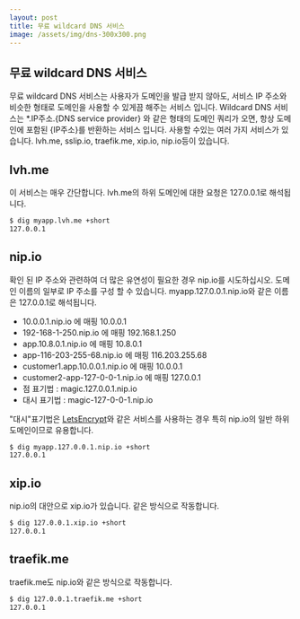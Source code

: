 ```yaml
---
layout: post
title: 무료 wildcard DNS 서비스
image: /assets/img/dns-300x300.png
---
```


## 무료 wildcard DNS 서비스
무료 wildcard DNS 서비스는 사용자가 도메인을 발급 받지 않아도,
서비스 IP 주소와 비슷한 형태로 도메인을 사용할 수 있게끔 해주는 서비스 입니다.
Wildcard DNS 서비스는 *.IP주소.{DNS service provider} 와 같은 형태의 도메인 쿼리가 오면,
항상 도메인에 포함된 {IP주소}를 반환하는 서비스 입니다.
사용할 수있는 여러 가지 서비스가 있습니다. lvh.me, sslip.io, traefik.me, xip.io, nip.io등이 있습니다.

## lvh.me
이 서비스는 매우 간단합니다. lvh.me의 하위 도메인에 대한 요청은 127.0.0.1로 해석됩니다.
```bash
$ dig myapp.lvh.me +short
127.0.0.1
```

## nip.io
확인 된 IP 주소와 관련하여 더 많은 유연성이 필요한 경우 nip.io를 시도하십시오.
도메인 이름의 일부로 IP 주소를 구성 할 수 있습니다. myapp.127.0.0.1.nip.io와 같은 이름은 127.0.0.1로 해석됩니다.
- 10.0.0.1.nip.io 에 매핑 10.0.0.1
- 192-168-1-250.nip.io 에 매핑 192.168.1.250
- app.10.8.0.1.nip.io 에 매핑 10.8.0.1
- app-116-203-255-68.nip.io 에 매핑 116.203.255.68
- customer1.app.10.0.0.1.nip.io 에 매핑 10.0.0.1
- customer2-app-127-0-0-1.nip.io 에 매핑 127.0.0.1
- 점 표기법 : magic.127.0.0.1.nip.io
- 대시 표기법 : magic-127-0-0-1.nip.io

"대시"표기법은 [LetsEncrypt](https://letsencrypt.org/)와 같은 서비스를 사용하는 경우 특히 nip.io의 일반 하위 도메인이므로 유용합니다.
```bash
$ dig myapp.127.0.0.1.nip.io +short
127.0.0.1
```

## xip.io
nip.io의 대안으로 xip.io가 있습니다. 같은 방식으로 작동합니다.
```bash
$ dig 127.0.0.1.xip.io +short
127.0.0.1
```

## traefik.me
traefik.me도 nip.io와 같은 방식으로 작동합니다.
```bash
$ dig 127.0.0.1.traefik.me +short
127.0.0.1
```
